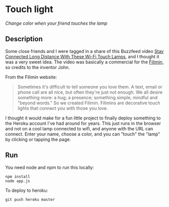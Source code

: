# Touch light
_Change color when your friend touches the lamp_

## Description
Some close friends and I were tagged in a share of this Buzzfeed video [Stay Connected Long Distance With These Wi-Fi Touch Lamps](https://www.facebook.com/BuzzFeedDIY/videos/1112215132239051/), and I thought it was a very sweet idea. The video was basically a commercial for the [Filimin](http://filimin.com/), so credits to the inventor John.

From the Filimin website:
>Sometimes it's difficult to tell someone you love them.
>A text, email or phone call are all nice, but often they're just not enough. We all desire something more: a hug; a presence; something simple, mindful and "beyond words."
>So we created Filimin. Filimins are decorative touch lights that connect you with those you love.

I thought it would make for a fun little project to finally deploy something to the Heroku account I've had around for years. This just runs in the browser and not on a cool lamp connected to wifi, and anyone with the URL can connect. Enter your name, choose a color, and you can "touch" the "lamp" by clicking or tapping the page.

## Run
You need node and npm to run this locally:
```
npm install
node app.js
```

To deploy to heroku:
```
git push heroku master
```